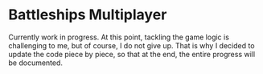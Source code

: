 # Battleships Multiplayer
Currently work in progress.
At this point, tackling the game logic is challenging to me, but of course, I do not give up.
That is why I decided to update the code piece by piece, so that at the end, the entire progress will be documented.
